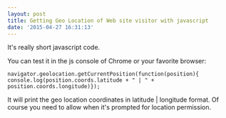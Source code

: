 ```yaml
---
layout: post
title: Getting Geo Location of Web site visitor with javascript
date: '2015-04-27 16:31:13'
---
```


It's really short javascript code.

You can test it in the js console of Chrome or your favorite browser:

`navigator.geolocation.getCurrentPosition(function(position){
		console.log(position.coords.latitude + " | " + position.coords.longitude)});`

It will print the geo location coordinates in latitude | longitude format. Of course you need to allow when it's prompted for location permission.